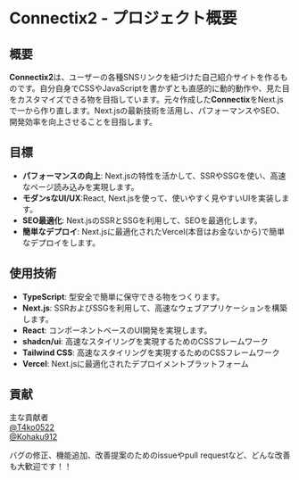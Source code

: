 # Connectix2 - プロジェクト概要

## 概要

**Connectix2**は、ユーザーの各種SNSリンクを紐づけた自己紹介サイトを作るものです。自分自身でCSSやJavaScriptを書かずとも直感的に動的動作や、見た目をカスタマイズできる物を目指しています。元々作成した**Connectix**をNext.jsで一から作り直します。Next.jsの最新技術を活用し、パフォーマンスやSEO、開発効率を向上させることを目指します。

## 目標

- **パフォーマンスの向上**: Next.jsの特性を活かして、SSRやSSGを使い、高速なページ読み込みを実現します。
- **モダンsなUI/UX**:React, Next.jsを使って、使いやすく見やすいUIを実装します。
- **SEO最適化**: Next.jsのSSRとSSGを利用して、SEOを最適化します。
- **簡単なデプロイ**: Next.jsに最適化されたVercel(本音はお金ないから)で簡単なデプロイをします。

## 使用技術

- **TypeScript**: 型安全で簡単に保守できる物をつくります。
- **Next.js**: SSRおよびSSGを利用して、高速なウェブアプリケーションを構築します。
- **React**: コンポーネントベースのUI開発を実現します。
- **shadcn/ui**: 高速なスタイリングを実現するためのCSSフレームワーク
- **Tailwind CSS**: 高速なスタイリングを実現するためのCSSフレームワーク
- **Vercel**: Next.jsに最適化されたデプロイメントプラットフォーム

## 貢献
主な貢献者  
[@T4ko0522](https://github.com/T4ko0522)  
[@Kohaku912](https://github.com/Kohaku912)  
  
バグの修正、機能追加、改善提案のためのissueやpull requestなど、どんな改善も大歓迎です！！